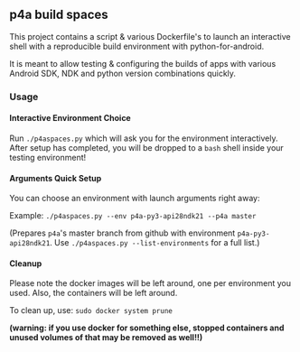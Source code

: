 
## p4a build spaces

This project contains a script & various Dockerfile's to launch an interactive
shell with a reproducible build environment with python-for-android.

It is meant to allow testing & configuring the builds of apps with various
Android SDK, NDK and python version combinations quickly.

### Usage

#### Interactive Environment Choice

Run `./p4aspaces.py` which will ask you for the environment interactively.
After setup has completed, you will be dropped to a `bash` shell inside
your testing environment!

#### Arguments Quick Setup

You can choose an environment with launch arguments right away:

Example: `./p4aspaces.py --env p4a-py3-api28ndk21 --p4a master`

(Prepares `p4a`'s master branch from github with environment
`p4a-py3-api28ndk21`. Use `./p4aspaces.py --list-environments` for
a full list.)

#### Cleanup

Please note the docker images will be left around, one per environment
you used. Also, the containers will be left around.

To clean up, use: `sudo docker system prune`

**(warning: if you use docker for something else, stopped containers
and unused volumes of that may be removed as well!!)**


